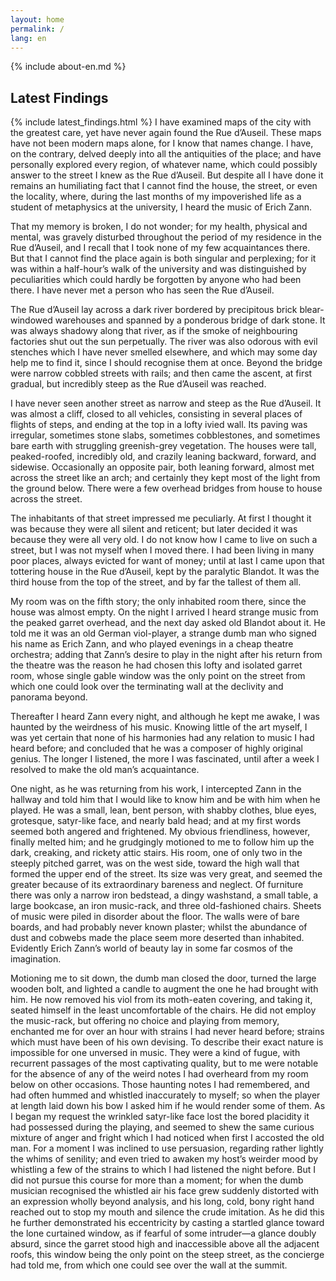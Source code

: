 ```yaml
---
layout: home
permalink: /
lang: en
---
```


{% include about-en.md %}

## Latest Findings

{% include latest_findings.html %}
I have examined maps of the city with the greatest care, yet have never again found the Rue d’Auseil. These maps have not been modern maps alone, for I know that names change. I have, on the contrary, delved deeply into all the antiquities of the place; and have personally explored every region, of whatever name, which could possibly answer to the street I knew as the Rue d’Auseil. But despite all I have done it remains an humiliating fact that I cannot find the house, the street, or even the locality, where, during the last months of my impoverished life as a student of metaphysics at the university, I heard the music of Erich Zann.

That my memory is broken, I do not wonder; for my health, physical and mental, was gravely disturbed throughout the period of my residence in the Rue d’Auseil, and I recall that I took none of my few acquaintances there. But that I cannot find the place again is both singular and perplexing; for it was within a half-hour’s walk of the university and was distinguished by peculiarities which could hardly be forgotten by anyone who had been there. I have never met a person who has seen the Rue d’Auseil.

The Rue d’Auseil lay across a dark river bordered by precipitous brick blear-windowed warehouses and spanned by a ponderous bridge of dark stone. It was always shadowy along that river, as if the smoke of neighbouring factories shut out the sun perpetually. The river was also odorous with evil stenches which I have never smelled elsewhere, and which may some day help me to find it, since I should recognise them at once. Beyond the bridge were narrow cobbled streets with rails; and then came the ascent, at first gradual, but incredibly steep as the Rue d’Auseil was reached.

I have never seen another street as narrow and steep as the Rue d’Auseil. It was almost a cliff, closed to all vehicles, consisting in several places of flights of steps, and ending at the top in a lofty ivied wall. Its paving was irregular, sometimes stone slabs, sometimes cobblestones, and sometimes bare earth with struggling greenish-grey vegetation. The houses were tall, peaked-roofed, incredibly old, and crazily leaning backward, forward, and sidewise. Occasionally an opposite pair, both leaning forward, almost met across the street like an arch; and certainly they kept most of the light from the ground below. There were a few overhead bridges from house to house across the street.

The inhabitants of that street impressed me peculiarly. At first I thought it was because they were all silent and reticent; but later decided it was because they were all very old. I do not know how I came to live on such a street, but I was not myself when I moved there. I had been living in many poor places, always evicted for want of money; until at last I came upon that tottering house in the Rue d’Auseil, kept by the paralytic Blandot. It was the third house from the top of the street, and by far the tallest of them all.

My room was on the fifth story; the only inhabited room there, since the house was almost empty. On the night I arrived I heard strange music from the peaked garret overhead, and the next day asked old Blandot about it. He told me it was an old German viol-player, a strange dumb man who signed his name as Erich Zann, and who played evenings in a cheap theatre orchestra; adding that Zann’s desire to play in the night after his return from the theatre was the reason he had chosen this lofty and isolated garret room, whose single gable window was the only point on the street from which one could look over the terminating wall at the declivity and panorama beyond.

Thereafter I heard Zann every night, and although he kept me awake, I was haunted by the weirdness of his music. Knowing little of the art myself, I was yet certain that none of his harmonies had any relation to music I had heard before; and concluded that he was a composer of highly original genius. The longer I listened, the more I was fascinated, until after a week I resolved to make the old man’s acquaintance.

One night, as he was returning from his work, I intercepted Zann in the hallway and told him that I would like to know him and be with him when he played. He was a small, lean, bent person, with shabby clothes, blue eyes, grotesque, satyr-like face, and nearly bald head; and at my first words seemed both angered and frightened. My obvious friendliness, however, finally melted him; and he grudgingly motioned to me to follow him up the dark, creaking, and rickety attic stairs. His room, one of only two in the steeply pitched garret, was on the west side, toward the high wall that formed the upper end of the street. Its size was very great, and seemed the greater because of its extraordinary bareness and neglect. Of furniture there was only a narrow iron bedstead, a dingy washstand, a small table, a large bookcase, an iron music-rack, and three old-fashioned chairs. Sheets of music were piled in disorder about the floor. The walls were of bare boards, and had probably never known plaster; whilst the abundance of dust and cobwebs made the place seem more deserted than inhabited. Evidently Erich Zann’s world of beauty lay in some far cosmos of the imagination.

Motioning me to sit down, the dumb man closed the door, turned the large wooden bolt, and lighted a candle to augment the one he had brought with him. He now removed his viol from its moth-eaten covering, and taking it, seated himself in the least uncomfortable of the chairs. He did not employ the music-rack, but offering no choice and playing from memory, enchanted me for over an hour with strains I had never heard before; strains which must have been of his own devising. To describe their exact nature is impossible for one unversed in music. They were a kind of fugue, with recurrent passages of the most captivating quality, but to me were notable for the absence of any of the weird notes I had overheard from my room below on other occasions.
Those haunting notes I had remembered, and had often hummed and whistled inaccurately to myself; so when the player at length laid down his bow I asked him if he would render some of them. As I began my request the wrinkled satyr-like face lost the bored placidity it had possessed during the playing, and seemed to shew the same curious mixture of anger and fright which I had noticed when first I accosted the old man. For a moment I was inclined to use persuasion, regarding rather lightly the whims of senility; and even tried to awaken my host’s weirder mood by whistling a few of the strains to which I had listened the night before. But I did not pursue this course for more than a moment; for when the dumb musician recognised the whistled air his face grew suddenly distorted with an expression wholly beyond analysis, and his long, cold, bony right hand reached out to stop my mouth and silence the crude imitation. As he did this he further demonstrated his eccentricity by casting a startled glance toward the lone curtained window, as if fearful of some intruder—a glance doubly absurd, since the garret stood high and inaccessible above all the adjacent roofs, this window being the only point on the steep street, as the concierge had told me, from which one could see over the wall at the summit.
